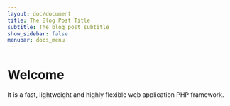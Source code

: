 ```yaml
---
layout: doc/document
title: The Blog Post Title
subtitle: The blog post subtitle
show_sidebar: false
menubar: docs_menu
---
```


# Welcome

It is a fast, lightweight and highly flexible web application PHP framework.